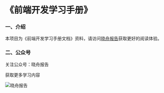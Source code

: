 # 《前端开发学习手册》

### 一、介绍

本项目为《前端开发学习手册文档》资料，请访问[晓舟报告](http://www.xiaozhoubg.com)获取更好的阅读体验。

### 二、公众号

关注公众号：晓舟报告

获取更多学习内容

![晓舟报告](/images/晓舟的微信.jpg)